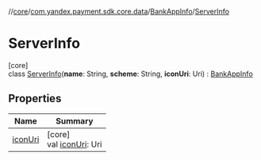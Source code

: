 //[core](../../../../index.md)/[com.yandex.payment.sdk.core.data](../../index.md)/[BankAppInfo](../index.md)/[ServerInfo](index.md)

# ServerInfo

[core]\
class [ServerInfo](index.md)(**name**: String, **scheme**: String, **iconUri**: Uri) : [BankAppInfo](../index.md)

## Properties

| Name | Summary |
|---|---|
| [iconUri](icon-uri.md) | [core]<br>val [iconUri](icon-uri.md): Uri |
